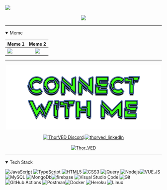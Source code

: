 <!-- Visitor Count -->

![](https://visitor-badge.glitch.me/badge?page_id=thorved.visitor-badge)

<!-- Visitor Count -->

<!-- Techie Banner -->
<p align="center">
  <img src="https://readme-typing-svg.herokuapp.com?color=%2339FF14&size=30&center=true&vCenter=true&width=550&height=70&lines=Hello+Friend+s1e1.mkv+%F0%9F%91%8B;People+know+me+as+ThorVED+%F0%9F%92%BE;Techie+%F0%9F%92%BB;Full+Stack+Developer+%F0%9F%93%81" >
</p>
<!-- Techie Banner -->

<!-- Showcase -->

<!-- Showcase -->

---

 <details open>

<summary>Meme</summary>

| Meme 1       |    Meme 2           
| ------------- |:-------------:
|  <img src="https://memeapi-thorved.herokuapp.com/meme/ProgrammerHumor" width="500">     |  <img src="https://memeapi-thorved.herokuapp.com/meme/" width="500"> 

</details> 

---

<!-- ----------- CONNECT WITH ME SECTION ------------ -->
<p align="center">
<a href="https://discordapp.com/users/346936682274226176">
<img align="center" src="./public/images/connect.png" alt="ThorVED Discord"/>
</p>
<p align="center">
<!-- Discord -->
<a href="https://discordapp.com/users/333286497769881600">
<img align="center" src="https://img.shields.io/badge/Discord-7289DA?style=for-the-badge&logo=discord&logoColor=white" alt="ThorVED Discord"/>
</a>
<!-- LinkedIn -->
<a href="https://www.linkedin.com/in/thorved/">
<img align="center" src="https://img.shields.io/badge/LinkedIn-0077B5?style=for-the-badge&logo=linkedin&logoColor=white" alt="thorved_linkedIn"/>
</a>
<br>
<br>
<!-- Twitter -->
<a href="https://twitter.com/Thor_VED" target="blank"><img src="https://img.shields.io/twitter/follow/thorved?logo=twitter&style=for-the-badge" alt="Thor_VED" /></a>
</p>

---

<!-- ----------- TECH STACK SECTION ------------ -->
<details open>

<summary>Tech Stack</summary>
  
![JavaScript](https://img.shields.io/badge/javascript-%23323330.svg?style=for-the-badge&logo=javascript&logoColor=%23F7DF1E) ![TypeScript](https://img.shields.io/badge/Typescript-%23323330.svg?style=for-the-badge&logo=Typescript&logoColor=%23F7DF1E)
![HTML5](https://img.shields.io/badge/html5-%23E34F26.svg?style=for-the-badge&logo=html5&logoColor=white) ![CSS3](https://img.shields.io/badge/css3-%231572B6.svg?style=for-the-badge&logo=css3&logoColor=white) ![jQuery](https://img.shields.io/badge/jquery-%230769AD.svg?style=for-the-badge&logo=jquery&logoColor=white) ![Nodejs](https://img.shields.io/badge/Nodejs-%23092E20.svg?style=for-the-badge&logo=Node.js&logoColor=white)![VUE.JS](https://img.shields.io/badge/vue.js-%2320232a.svg?style=for-the-badge&logo=vue.js&logoColor=%2361DAFB) ![MySQL](https://img.shields.io/badge/mysql-%2300f.svg?style=for-the-badge&logo=mysql&logoColor=white) ![MongoDb](https://img.shields.io/badge/MongoDb-%2300f.svg?style=for-the-badge&logo=MongoDb&logoColor=white)![firebase](https://img.shields.io/badge/firebase-FCC624?style=for-the-badge&logo=firebase&logoColor=black) ![Visual Studio Code](https://img.shields.io/badge/Visual%20Studio%20Code-0078d7.svg?style=for-the-badge&logo=visual-studio-code&logoColor=white) ![Git](https://img.shields.io/badge/git-%23F05033.svg?style=for-the-badge&logo=git&logoColor=white) ![GitHub Actions](https://img.shields.io/badge/githubactions-%232671E5.svg?style=for-the-badge&logo=githubactions&logoColor=white) ![Postman](https://img.shields.io/badge/Postman-FF6C37?style=for-the-badge&logo=postman&logoColor=white)![Docker](https://img.shields.io/badge/docker-%230db7ed.svg?style=for-the-badge&logo=docker&logoColor=white) ![Heroku](https://img.shields.io/badge/heroku-%23430098.svg?style=for-the-badge&logo=heroku&logoColor=white) ![Linux](https://img.shields.io/badge/Linux-FCC624?style=for-the-badge&logo=linux&logoColor=black)

</details>
<!-- ----------- TECH STACK SECTION END------------ -->
